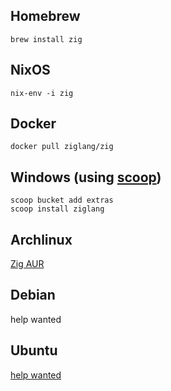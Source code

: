 ## Homebrew

```
brew install zig
```

## NixOS

```
nix-env -i zig
```

## Docker

```
docker pull ziglang/zig
```

## Windows (using [scoop](http://scoop.sh/))

```
scoop bucket add extras
scoop install ziglang
```

## Archlinux

[Zig AUR](https://aur.archlinux.org/packages/zig/)

## Debian

help wanted

## Ubuntu

[help wanted](https://github.com/zig-lang/zig/issues/626)